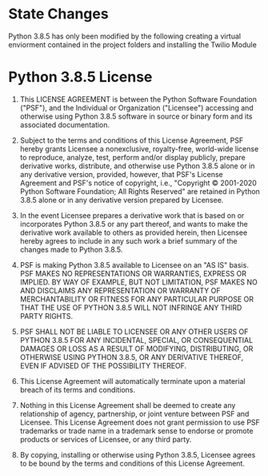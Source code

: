 # State Changes
   
   Python 3.8.5 has only been modified by the following
   creating a virtual enviorment contained in the project folders and installing the Twilio Module

# Python 3.8.5 License

1. This LICENSE AGREEMENT is between the Python Software Foundation ("PSF"), and
   the Individual or Organization ("Licensee") accessing and otherwise using Python
   3.8.5 software in source or binary form and its associated documentation.

2. Subject to the terms and conditions of this License Agreement, PSF hereby
   grants Licensee a nonexclusive, royalty-free, world-wide license to reproduce,
   analyze, test, perform and/or display publicly, prepare derivative works,
   distribute, and otherwise use Python 3.8.5 alone or in any derivative
   version, provided, however, that PSF's License Agreement and PSF's notice of
   copyright, i.e., "Copyright © 2001-2020 Python Software Foundation; All Rights
   Reserved" are retained in Python 3.8.5 alone or in any derivative version
   prepared by Licensee.

3. In the event Licensee prepares a derivative work that is based on or
   incorporates Python 3.8.5 or any part thereof, and wants to make the
   derivative work available to others as provided herein, then Licensee hereby
   agrees to include in any such work a brief summary of the changes made to Python
   3.8.5.

4. PSF is making Python 3.8.5 available to Licensee on an "AS IS" basis.
   PSF MAKES NO REPRESENTATIONS OR WARRANTIES, EXPRESS OR IMPLIED.  BY WAY OF
   EXAMPLE, BUT NOT LIMITATION, PSF MAKES NO AND DISCLAIMS ANY REPRESENTATION OR
   WARRANTY OF MERCHANTABILITY OR FITNESS FOR ANY PARTICULAR PURPOSE OR THAT THE
   USE OF PYTHON 3.8.5 WILL NOT INFRINGE ANY THIRD PARTY RIGHTS.

5. PSF SHALL NOT BE LIABLE TO LICENSEE OR ANY OTHER USERS OF PYTHON 3.8.5
   FOR ANY INCIDENTAL, SPECIAL, OR CONSEQUENTIAL DAMAGES OR LOSS AS A RESULT OF
   MODIFYING, DISTRIBUTING, OR OTHERWISE USING PYTHON 3.8.5, OR ANY DERIVATIVE
   THEREOF, EVEN IF ADVISED OF THE POSSIBILITY THEREOF.

6. This License Agreement will automatically terminate upon a material breach of
   its terms and conditions.

7. Nothing in this License Agreement shall be deemed to create any relationship
   of agency, partnership, or joint venture between PSF and Licensee.  This License
   Agreement does not grant permission to use PSF trademarks or trade name in a
   trademark sense to endorse or promote products or services of Licensee, or any
   third party.

8. By copying, installing or otherwise using Python 3.8.5, Licensee agrees
   to be bound by the terms and conditions of this License Agreement.
